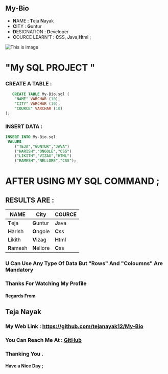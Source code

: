 ## **M**y-**B**io

 - **N**AME : **T**eja **N**ayak
- **C**ITY : **G**untur
- **D**ESIGNATION : **D**eveloper
- **C**OURCE **L**EARN'T : **C**SS, **J**ava,**H**tml ;


![This is image](https://avatars.githubusercontent.com/u/118418860?v=4)

# "My SQL PROJECT "
### CREATE A TABLE :
```sql
   CREATE TABLE My-Bio.sql (
    "NAME" VARCHAR (10),
    "CITY" VARCHAR (10),
    "COURCE" VARCHAR (10)
);
```
### INSERT DATA :
```sql
INSERT INTO My-Bio.sql 
 VALUES 
    ("TEJA","GUNTUR","JAVA")
    ("HARISH","ONGOLE","CSS")
    ("LIKITH","VIZAG","HTML")
    ("RAMESH","NELLORE","CSS");
```
# AFTER USING MY SQL COMMAND ;
## RESULTS ARE :
| NAME | City | COURCE |
| -----| -----| -------|
|**T**eja|**G**untur|**J**ava|
|**H**arish|**O**ngole|**C**ss|
|**L**ikith|**V**izag|**H**tml|
|**R**amesh|**N**ellore|**C**ss|

### U Can Use Any Type Of Data But "**R**ows" And "**Coloumns**" Are Mandatory

### Thanks For Watching My Profile 

#### Regards From

## Teja Nayak
### My Web Link : https://github.com/tejanayak12/My-Bio 
### You Can Reach Me At : [GitHub](https://github.com/tejanayak12/My-Bio)

### Thanking You .

#### Have a Nice Day ;

